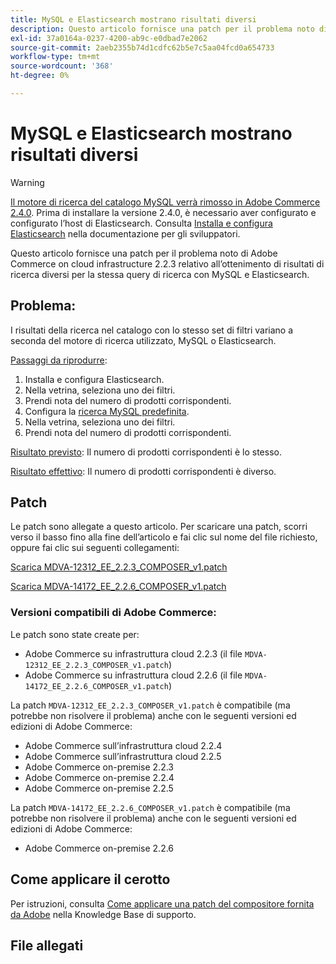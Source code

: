```yaml
---
title: MySQL e Elasticsearch mostrano risultati diversi
description: Questo articolo fornisce una patch per il problema noto di Adobe Commerce on cloud infrastructure 2.2.3 relativo all’ottenimento di risultati di ricerca diversi per la stessa query di ricerca con MySQL e Elasticsearch.
exl-id: 37a0164a-0237-4200-ab9c-e0dbad7e2062
source-git-commit: 2aeb2355b74d1cdfc62b5e7c5aa04fcd0a654733
workflow-type: tm+mt
source-wordcount: '368'
ht-degree: 0%

---
```


# MySQL e Elasticsearch mostrano risultati diversi

>[!WARNING]
>
> [Il motore di ricerca del catalogo MySQL verrà rimosso in Adobe Commerce 2.4.0](/help/announcements/adobe-commerce-announcements/mysql-catalog-search-engine-will-be-removed-in-magento-2-4-0.md). Prima di installare la versione 2.4.0, è necessario aver configurato e configurato l’host di Elasticsearch. Consulta [Installa e configura Elasticsearch](https://experienceleague.adobe.com/it/docs/commerce-operations/configuration-guide/search/overview-search) nella documentazione per gli sviluppatori.

Questo articolo fornisce una patch per il problema noto di Adobe Commerce on cloud infrastructure 2.2.3 relativo all’ottenimento di risultati di ricerca diversi per la stessa query di ricerca con MySQL e Elasticsearch.

## Problema:

I risultati della ricerca nel catalogo con lo stesso set di filtri variano a seconda del motore di ricerca utilizzato, MySQL o Elasticsearch.

<u>Passaggi da riprodurre</u>:

1. Installa e configura Elasticsearch.
1. Nella vetrina, seleziona uno dei filtri.
1. Prendi nota del numero di prodotti corrispondenti.
1. Configura la [ricerca MySQL predefinita](/help/announcements/adobe-commerce-announcements/mysql-catalog-search-engine-will-be-removed-in-magento-2-4-0.md).
1. Nella vetrina, seleziona uno dei filtri.
1. Prendi nota del numero di prodotti corrispondenti.

<u>Risultato previsto</u>:
Il numero di prodotti corrispondenti è lo stesso.

<u>Risultato effettivo</u>:
Il numero di prodotti corrispondenti è diverso.

## Patch

Le patch sono allegate a questo articolo. Per scaricare una patch, scorri verso il basso fino alla fine dell’articolo e fai clic sul nome del file richiesto, oppure fai clic sui seguenti collegamenti:

[Scarica MDVA-12312\_EE\_2.2.3\_COMPOSER\_v1.patch](assets/MDVA-12312_EE_2.2.3_COMPOSER_v1.patch.zip)

[Scarica MDVA-14172\_EE\_2.2.6\_COMPOSER\_v1.patch](assets/MDVA-14172_EE_2.2.6_COMPOSER_v1.patch.zip)

### Versioni compatibili di Adobe Commerce:

Le patch sono state create per:

* Adobe Commerce su infrastruttura cloud 2.2.3 (il file `MDVA-12312_EE_2.2.3_COMPOSER_v1.patch`)
* Adobe Commerce su infrastruttura cloud 2.2.6 (il file `MDVA-14172_EE_2.2.6_COMPOSER_v1.patch`)

La patch `MDVA-12312_EE_2.2.3_COMPOSER_v1.patch` è compatibile (ma potrebbe non risolvere il problema) anche con le seguenti versioni ed edizioni di Adobe Commerce:

* Adobe Commerce sull’infrastruttura cloud 2.2.4
* Adobe Commerce sull’infrastruttura cloud 2.2.5
* Adobe Commerce on-premise 2.2.3
* Adobe Commerce on-premise 2.2.4
* Adobe Commerce on-premise 2.2.5

La patch `MDVA-14172_EE_2.2.6_COMPOSER_v1.patch` è compatibile (ma potrebbe non risolvere il problema) anche con le seguenti versioni ed edizioni di Adobe Commerce:

* Adobe Commerce on-premise 2.2.6

## Come applicare il cerotto

Per istruzioni, consulta [Come applicare una patch del compositore fornita da Adobe](/help/how-to/general/how-to-apply-a-composer-patch-provided-by-magento.md) nella Knowledge Base di supporto.

## File allegati
